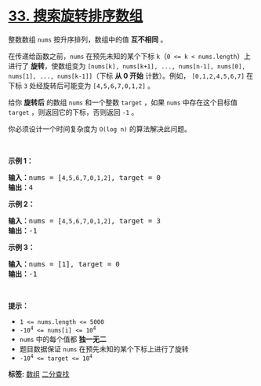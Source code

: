 # [33. 搜索旋转排序数组](https://leetcode.cn/problems/search-in-rotated-sorted-array)
<p>整数数组 <code>nums</code> 按升序排列，数组中的值 <strong>互不相同</strong> 。</p>

<p>在传递给函数之前，<code>nums</code> 在预先未知的某个下标 <code>k</code>（<code>0 &lt;= k &lt; nums.length</code>）上进行了 <strong>旋转</strong>，使数组变为 <code>[nums[k], nums[k+1], ..., nums[n-1], nums[0], nums[1], ..., nums[k-1]]</code>（下标 <strong>从 0 开始</strong> 计数）。例如， <code>[0,1,2,4,5,6,7]</code> 在下标 <code>3</code> 处经旋转后可能变为&nbsp;<code>[4,5,6,7,0,1,2]</code> 。</p>

<p>给你 <strong>旋转后</strong> 的数组 <code>nums</code> 和一个整数 <code>target</code> ，如果 <code>nums</code> 中存在这个目标值 <code>target</code> ，则返回它的下标，否则返回&nbsp;<code>-1</code>&nbsp;。</p>

<p>你必须设计一个时间复杂度为 <code>O(log n)</code> 的算法解决此问题。</p>

<p>&nbsp;</p>

<p><strong>示例 1：</strong></p>

<pre>
<strong>输入：</strong>nums = [<code>4,5,6,7,0,1,2]</code>, target = 0
<strong>输出：</strong>4
</pre>

<p><strong>示例&nbsp;2：</strong></p>

<pre>
<strong>输入：</strong>nums = [<code>4,5,6,7,0,1,2]</code>, target = 3
<strong>输出：</strong>-1</pre>

<p><strong>示例 3：</strong></p>

<pre>
<strong>输入：</strong>nums = [1], target = 0
<strong>输出：</strong>-1
</pre>

<p>&nbsp;</p>

<p><strong>提示：</strong></p>

<ul>
	<li><code>1 &lt;= nums.length &lt;= 5000</code></li>
	<li><code>-10<sup>4</sup> &lt;= nums[i] &lt;= 10<sup>4</sup></code></li>
	<li><code>nums</code> 中的每个值都 <strong>独一无二</strong></li>
	<li>题目数据保证 <code>nums</code> 在预先未知的某个下标上进行了旋转</li>
	<li><code>-10<sup>4</sup> &lt;= target &lt;= 10<sup>4</sup></code></li>
</ul>

**标签:**  [数组](https://leetcode.cn/tag/array) [二分查找](https://leetcode.cn/tag/binary-search) 